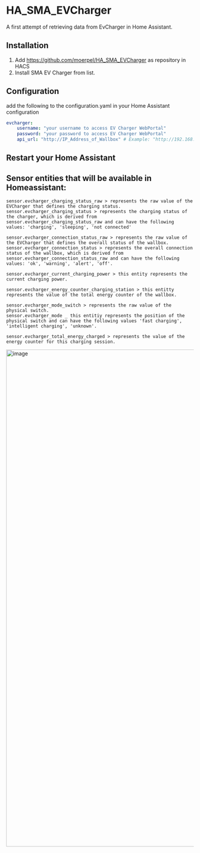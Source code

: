 

# HA_SMA_EVCharger
A first attempt of retrieving data from EvCharger in Home Assistant.

## Installation
1. Add https://github.com/moerpel/HA_SMA_EVCharger as repository in HACS
2. Install SMA EV Charger from list.

## Configuration
add the following to the configuration.yaml in your Home Assistant configuration
```yaml
evcharger:
    username: "your username to access EV Charger WebPortal"
    password: "your password to access EV Charger WebPortal"
    api_url: "http://IP_Address_of_Wallbox" # Example: "http://192.168.178.123"
```

## Restart your Home Assistant

## Sensor entities that will be available in Homeassistant:
    sensor.evcharger_charging_status_raw > represents the raw value of the EVCharger that defines the charging status.
    sensor.evcharger_charging_status > represents the charging status of the charger, which is derived from sensor.evcharger_charging_status_raw and can have the following values: 'charging', 'sleeping', 'not connected'

    sensor.evcharger_connection_status_raw > represents the raw value of the EVCharger that defines the overall status of the wallbox.
    sensor.evcharger_connection_status > represents the overall connection status of the wallbox, which is derived from sensor.evcharger_connection_status_raw and can have the following values: 'ok', 'warning', 'alert', 'off'.

    sensor.evcharger_current_charging_power > this entity represents the current charging power.

    sensor.evcharger_energy_counter_charging_station > this entitty represents the value of the total energy counter of the wallbox.

    sensor.evcharger_mode_switch > represents the raw value of the physical switch.
    sensor.evcharger_mode _ this entitiy represents the position of the physical switch and can have the following values 'fast charging', 'intelligent charging', 'unknown'.

    sensor.evcharger_total_energy_charged > represents the value of the energy counter for this charging session.

    
<img width="1336" alt="image" src="https://github.com/moerpel/HA_SMA_EVCharger/assets/66588833/2bad1445-e6fe-4df6-9530-aef503e5532b">
